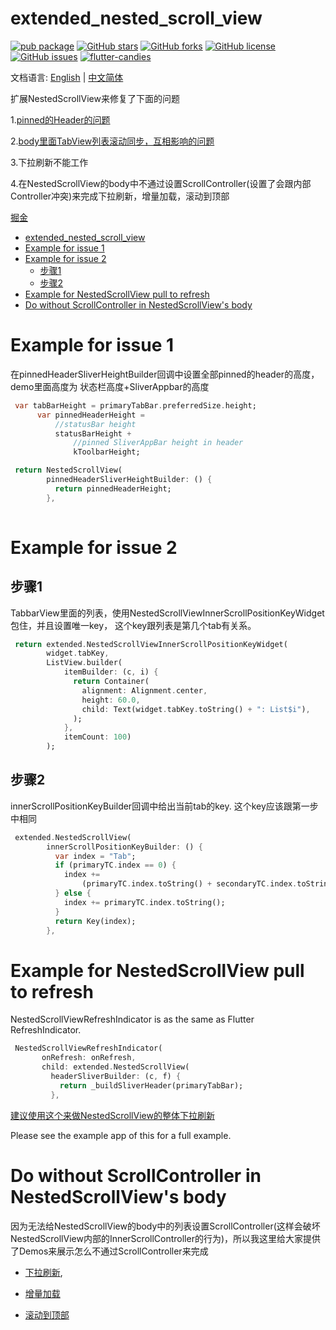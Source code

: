 # extended_nested_scroll_view

[![pub package](https://img.shields.io/pub/v/extended_nested_scroll_view.svg)](https://pub.dartlang.org/packages/extended_nested_scroll_view) [![GitHub stars](https://img.shields.io/github/stars/fluttercandies/extended_nested_scroll_view)](https://github.com/fluttercandies/extended_nested_scroll_view/stargazers) [![GitHub forks](https://img.shields.io/github/forks/fluttercandies/extended_nested_scroll_view)](https://github.com/fluttercandies/extended_nested_scroll_view/network)  [![GitHub license](https://img.shields.io/github/license/fluttercandies/extended_nested_scroll_view)](https://github.com/fluttercandies/extended_nested_scroll_view/blob/master/LICENSE)  [![GitHub issues](https://img.shields.io/github/issues/fluttercandies/extended_nested_scroll_view)](https://github.com/fluttercandies/extended_nested_scroll_view/issues) <a target="_blank" href="https://jq.qq.com/?_wv=1027&k=5bcc0gy"><img border="0" src="https://pub.idqqimg.com/wpa/images/group.png" alt="flutter-candies" title="flutter-candies"></a>

文档语言: [English](README.md) | [中文简体](README-ZH.md)

扩展NestedScrollView来修复了下面的问题

1.[pinned的Header的问题](https://github.com/flutter/flutter/issues/22393)

2.[body里面TabView列表滚动同步，互相影响的问题](https://github.com/flutter/flutter/issues/21868)

3.下拉刷新不能工作

4.在NestedScrollView的body中不通过设置ScrollController(设置了会跟内部Controller冲突)来完成下拉刷新，增量加载，滚动到顶部

[掘金](https://juejin.im/post/5bea43ade51d45544844010a)

- [extended_nested_scroll_view](#extendednestedscrollview)
- [Example for issue 1](#example-for-issue-1)
- [Example for issue 2](#example-for-issue-2)
  - [步骤1](#%e6%ad%a5%e9%aa%a41)
  - [步骤2](#%e6%ad%a5%e9%aa%a42)
- [Example for NestedScrollView pull to refresh](#example-for-nestedscrollview-pull-to-refresh)
- [Do without ScrollController in NestedScrollView's body](#do-without-scrollcontroller-in-nestedscrollviews-body)
# Example for issue 1

 在pinnedHeaderSliverHeightBuilder回调中设置全部pinned的header的高度，
 demo里面高度为 状态栏高度+SliverAppbar的高度
``` dart
 var tabBarHeight = primaryTabBar.preferredSize.height;
      var pinnedHeaderHeight =
          //statusBar height
          statusBarHeight +
              //pinned SliverAppBar height in header
              kToolbarHeight;

 return NestedScrollView(
        pinnedHeaderSliverHeightBuilder: () {
          return pinnedHeaderHeight;
        },
       
```
# Example for issue 2

## 步骤1

TabbarView里面的列表，使用NestedScrollViewInnerScrollPositionKeyWidget包住，并且设置唯一key，
这个key跟列表是第几个tab有关系。
``` dart
 return extended.NestedScrollViewInnerScrollPositionKeyWidget(
        widget.tabKey,
        ListView.builder(
            itemBuilder: (c, i) {
              return Container(
                alignment: Alignment.center,
                height: 60.0,
                child: Text(widget.tabKey.toString() + ": List$i"),
              );
            },
            itemCount: 100)
        );
```
## 步骤2

innerScrollPositionKeyBuilder回调中给出当前tab的key. 这个key应该跟第一步中相同
``` dart
 extended.NestedScrollView(
        innerScrollPositionKeyBuilder: () {
          var index = "Tab";
          if (primaryTC.index == 0) {
            index +=
                (primaryTC.index.toString() + secondaryTC.index.toString());
          } else {
            index += primaryTC.index.toString();
          }
          return Key(index);
        },
```
# Example for NestedScrollView pull to refresh

NestedScrollViewRefreshIndicator is as the same as Flutter RefreshIndicator.
``` dart
 NestedScrollViewRefreshIndicator(
       onRefresh: onRefresh,
       child: extended.NestedScrollView(
         headerSliverBuilder: (c, f) {
           return _buildSliverHeader(primaryTabBar);
         },
```

[建议使用这个来做NestedScrollView的整体下拉刷新](https://github.com/fluttercandies/loading_more_list/blob/master/example/lib/demo/nested_scroll_view_demo.dart)

Please see the example app of this for a full example.

# Do without ScrollController in NestedScrollView's body

因为无法给NestedScrollView的body中的列表设置ScrollController(这样会破坏NestedScrollView内部的InnerScrollController的行为)，所以我这里给大家提供了Demos来展示怎么不通过ScrollController来完成

* [下拉刷新](https://github.com/fluttercandies/extended_nested_scroll_view/tree/master/example/lib/pages/pull_to_refresh.dart),
  
* [增量加载](https://github.com/fluttercandies/extended_nested_scroll_view/tree/master/example/lib/pages/load_more.dart) 
  
* [滚动到顶部](https://github.com/fluttercandies/extended_nested_scroll_view/tree/master/example/lib/pages/scroll_to_top.dart) 


